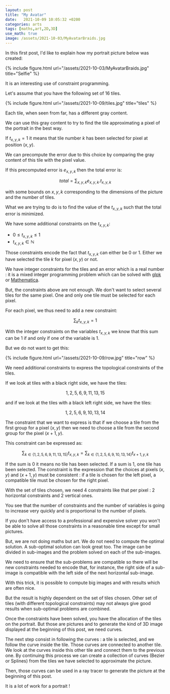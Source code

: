 ```yaml
---
layout: post
title: "My Avatar"
date:   2021-10-09 10:05:32 +0200
categories: arts
tags: [maths,art,2D,3D]
use_math: true
image: /assets/2021-10-03/MyAvatarBraids.jpg
---
```

In this first post, I'd like to explain how my portrait picture below was created:

{% include figure.html url="/assets/2021-10-03/MyAvatarBraids.jpg" title="Selfie" %}

It is an interesting use of constraint programming.

Let's assume that you have the following set of 16 tiles.

{% include figure.html url="/assets/2021-10-09/tiles.jpg" title="tiles" %}

Each tile, when seen from far, has a different gray content.

We can use this gray content to try to find the tile approximating a pixel of the portrait in the best way.

If $t_{x,y,k}=1$ it means that tile number $k$ has been selected for pixel at position $(x,y)$.

We can precompute the error due to this choice by comparing the gray content of this tile with the pixel value.

If this precomputed error is $e_{x,y,k}$ then the total error is:

$$total = \sum_{x,y,k} e_{x,y,k} . t_{x,y,k}$$ 

with some bounds on $x,y,k$ corresponding to the dimensions of the picture and the number of tiles.

What we are trying to do is to find the value of the $t_{x,y,k}$ such that the total error is minimized.

We have some additional constraints on the $t_{x,y,k}$:

* $0 \leq t_{x,y,k} \leq 1$ 
* $t_{x,y,k} \in \mathbb{N}$

Those constraints encode the fact that $t_{x,y,k}$ can either be $0$ or $1$. Either we have selected the tile $k$ for pixel $(x,y)$ or not.

We have integer constraints for the tiles and an error which is a real number : it is a mixed integer programming problem which can be solved with [glpk](https://www.gnu.org/software/glpk/) or [Mathematica](https://www.wolfram.com/mathematica/).

But, the constraints above are not enough. We don't want to select several tiles for the same pixel. One and only one tile must be selected for each pixel.

For each pixel, we thus need to add a new constraint:

$$\sum_k t_{x,y,k} = 1$$

With the integer constraints on the variables $t_{x,y,k}$ we know that this sum can be $1$ if and only if one of the variable is $1$.

But we do not want to get this:

{% include figure.html url="/assets/2021-10-09/row.jpg" title="row" %}

We need additional constraints to express the topological constraints of the tiles.

If we look at tiles with a black right side, we have the tiles:

$$1, 2, 5, 6, 9, 11, 13, 15$$ 

and if we look at the tiles with a black left right side, we have the tiles:

$$1, 2, 5, 6, 9, 10, 13, 14$$

The constraint that we want to express is that if we choose a tile from the first group for a pixel $(x,y)$ then we need to choose a tile from the second group for the pixel $(x+1,y)$.

This constraint can be expressed as:

$$\sum_{k \in \{1, 2, 5, 6, 9, 11, 13, 15\}} t_{x,y,k}= \sum_{k \in \{1, 2, 5, 6, 9, 10, 13, 14\}} t_{x+1,y,k}$$

If the sum is $0$ it means no tile has been selected. If a sum is $1$, one tile has been selected. The constraint is the expression that the choices at pixels $(x,y)$ and $(x+1,y)$ must be consistent : if a tile is chosen for the left pixel, a compatible tile must be chosen for the right pixel.

With the set of tiles chosen, we need 4 constraints like that per pixel : 2 horizontal constraints and 2 vertical ones.

You see that the number of constraints and the number of variables is going to increase very quickly and is proportional to the number of pixels.

If you don't have access to a professional and expensive solver you won't be able to solve all those constraints in a reasonable time except for small pictures.

But, we are not doing maths but art. We do not need to compute the optimal solution. A sub-optimal solution can look great too. The image can be divided in sub-images and the problem solved on each of the sub-images.

We need to ensure that the sub-problems are compatible so there will be new constraints needed to encode that, for instance, the right side of a sub-image is compatible with the left side of the next horizontal sub-image.

With this trick, it is possible to compute big images and with results which are often nice.

But the result is highly dependent on the set of tiles chosen. Other set of tiles (with different topological constraints) may not always give good results when sub-optimal problems are combined.

Once the constraints have been solved, you have the allocation of the tiles on the portrait. But those are pictures and to generate the kind of 3D image displayed at the beginning of this post, we need curves.

The next step consist in following the curves : a tile is selected, and we follow the curve inside the tile. Those curves are connected to another tile. We look at the curves inside this other tile and connect them to the previous one. By continuing this process we can create a collection of curves (Bezier or Splines) from the tiles we have selected to approximate the picture.

Then, those curves can be used in a ray tracer to generate the picture at the beginning of this post.

It is a lot of work for a portrait !



